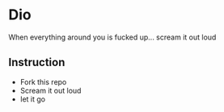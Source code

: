 # Dio
When everything around you is fucked up... scream it out loud

## Instruction

- Fork this repo
- Scream it out loud
- let it go

 
